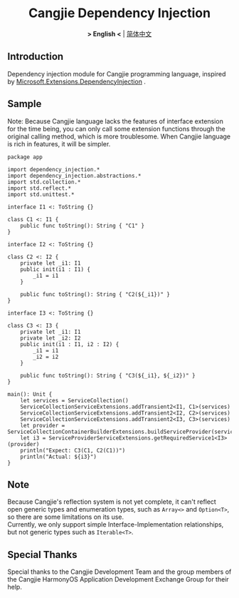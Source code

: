 <div align="center">

# Cangjie Dependency Injection

**&gt; English &lt;** | [简体中文](README_zh.md)  

</div>

## Introduction

Dependency injection module for Cangjie programming language, inspired by  [Microsoft.Extensions.DependencyInjection](https://github.com/dotnet/runtime/tree/main/src/libraries/Microsoft.Extensions.DependencyInjection) .  

## Sample

Note: Because Cangjie language lacks the features of interface extension for the time being, you can only call some extension functions through the original calling method, which is more troublesome. When Cangjie language is rich in features, it will be simpler.  

```cangjie
package app

import dependency_injection.*
import dependency_injection.abstractions.*
import std.collection.*
import std.reflect.*
import std.unittest.*

interface I1 <: ToString {}

class C1 <: I1 {
	public func toString(): String { "C1" }
}

interface I2 <: ToString {}

class C2 <: I2 {
	private let _i1: I1
	public init(i1 : I1) {
		_i1 = i1
	}
	
	public func toString(): String { "C2(${_i1})" }
}

interface I3 <: ToString {}

class C3 <: I3 {
	private let _i1: I1
	private let _i2: I2
	public init(i1 : I1, i2 : I2) {
		_i1 = i1
		_i2 = i2
	}
	
	public func toString(): String { "C3(${_i1}, ${_i2})" }
}

main(): Unit {
	let services = ServiceCollection()
	ServiceCollectionServiceExtensions.addTransient2<I1, C1>(services)
	ServiceCollectionServiceExtensions.addTransient2<I2, C2>(services)
	ServiceCollectionServiceExtensions.addTransient2<I3, C3>(services)
	let provider = ServiceCollectionContainerBuilderExtensions.buildServiceProvider(services)
	let i3 = ServiceProviderServiceExtensions.getRequiredService1<I3>(provider)
	println("Expect: C3(C1, C2(C1))")
	println("Actual: ${i3}")
}

```

## Note

Because Cangjie's reflection system is not yet complete, it can't reflect open generic types and enumeration types, such as `Array<>` and `Option<T>`, so there are some limitations on its use.  
Currently, we only support simple Interface-Implementation relationships, but not generic types such as `Iterable<T>`.  

## Special Thanks

Special thanks to the Cangjie Development Team and the group members of the Cangjie HarmonyOS Application Development Exchange Group for their help.
